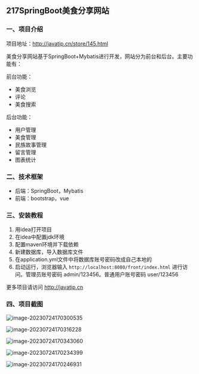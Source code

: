 ## 217SpringBoot美食分享网站

### 一、项目介绍

项目地址：http://javatip.cn/store/145.html

美食分享网站基于SpringBoot+Mybatis进行开发，网站分为前台和后台。主要功能有：

前台功能：

- 美食浏览
- 评论
- 美食搜索

后台功能：

- 用户管理
- 美食管理
- 民族故事管理
- 留言管理
- 图表统计

### 二、技术框架

- 后端：SpringBoot，Mybatis
- 前端：bootstrap，vue

### 三、安装教程

1. 用idea打开项目
2. 在idea中配置jdk环境
3. 配置maven环境并下载依赖
4. 新建数据库，导入数据库文件
5. 在application.yml文件中将数据库账号密码改成自己本地的
6. 启动运行，浏览器输入 `http://localhost:8080/front/index.html` 进行访问。管理员账号密码 admin/123456。普通用户账号密码 user/123456

更多项目请访问 http://javatip.cn

### 四、项目截图

![image-20230724170300535](http://image.javatip.cn/bysj/20230724170300.png)

![image-20230724170316228](http://image.javatip.cn/bysj/20230724170316.png)

![image-20230724170343060](http://image.javatip.cn/bysj/20230724170343.png)

![image-20230724170234399](http://image.javatip.cn/bysj/20230724170234.png)

![image-20230724170246931](http://image.javatip.cn/bysj/20230724170247.png)
